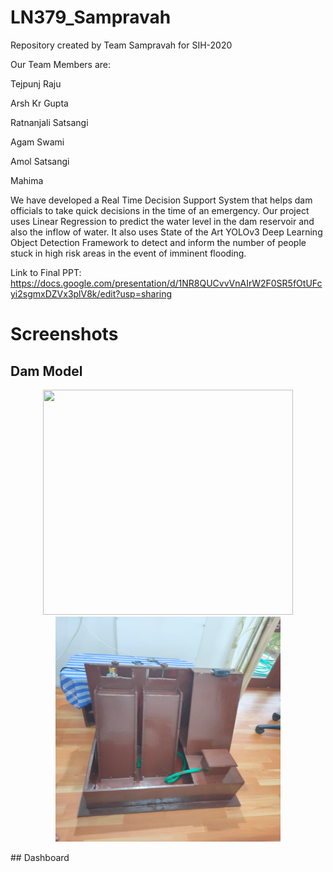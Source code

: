# LN379_Sampravah

Repository created by Team Sampravah for SIH-2020

Our Team Members are:

Tejpunj Raju 

Arsh Kr Gupta

Ratnanjali Satsangi

Agam Swami

Amol Satsangi

Mahima

We have developed a Real Time Decision Support System that helps dam officials to take quick decisions in the time of an emergency. Our project uses Linear Regression to predict the water level in the dam reservoir and also the inflow of water. It also uses State of the Art YOLOv3 Deep Learning Object Detection Framework to detect and inform the number of people stuck in high risk areas in the event of imminent flooding.

Link to Final PPT: https://docs.google.com/presentation/d/1NR8QUCvvVnAIrW2F0SR5fOtUFcyi2sgmxDZVx3plV8k/edit?usp=sharing

# Screenshots
## Dam Model
<p align='center'><img src="Screenshots/Dam%20Model/20200803_183937.jpg" width=400 height=360>  <img src="Screenshots/Dam%20Model/WhatsApp%20Image%202020-08-03%20at%2018.41.07.jpeg" width=360 height=360></p>
## Dashboard
